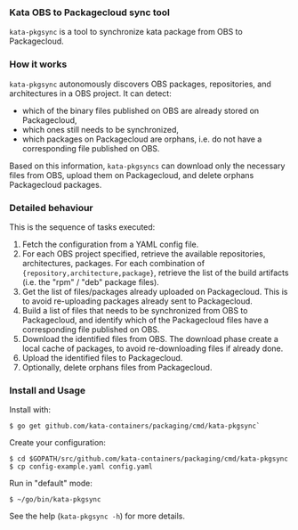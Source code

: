 ### Kata OBS to Packagecloud sync tool

`kata-pkgsync` is a tool to synchronize kata package from OBS to Packagecloud.

### How it works

`kata-pkgsync` autonomously discovers OBS packages, repositories, and architectures
in a OBS project.
It can detect:
- which of the binary files published on OBS are already stored on Packagecloud,
- which ones still needs to be synchronized,
- which packages on Packagecloud are orphans, i.e. do not have a corresponding
file published on OBS.

Based on this information, `kata-pkgsyncs` can download only the necessary
files from OBS, upload them on Packagecloud, and delete orphans Packagecloud packages.


### Detailed behaviour

This is the sequence of tasks executed:

1. Fetch the configuration from a YAML config file.
2. For each OBS project specified, retrieve the available repositories,
architectures, packages. For each combination of `{repository,architecture,package}`,
retrieve the list of the build artifacts (i.e. the "rpm" / "deb" package files).
3. Get the list of files/packages already uploaded on Packagecloud.
This is to avoid re-uploading packages already sent to Packagecloud.
4. Build a list of files that needs to be synchronized from OBS to Packagecloud,
and identify which of the Packagecloud files have a corresponding file published
on OBS.
5. Download the identified files from OBS. The download phase create a local cache
of packages, to avoid re-downloading files if already done.
6. Upload the identified files to Packagecloud.
7. Optionally, delete orphans files from Packagecloud.

### Install and Usage

Install with:
```
$ go get github.com/kata-containers/packaging/cmd/kata-pkgsync`
```

Create your configuration:
```
$ cd $GOPATH/src/github.com/kata-containers/packaging/cmd/kata-pkgsync
$ cp config-example.yaml config.yaml
```

Run in "default" mode:
```
$ ~/go/bin/kata-pkgsync
```
See the help (`kata-pkgsync -h`) for more details.
